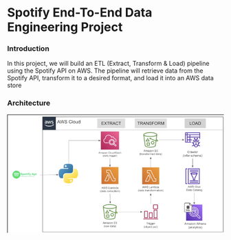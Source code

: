 # Spotify End-To-End Data Engineering Project

### Introduction
In this project, we will build an ETL (Extract, Transform & Load) pipeline using the Spotify API on AWS. The pipeline will retrieve data from the Spotify API, transform it to a desired format, and load it into an AWS data store

### Architecture
![Architure Diagram](https://github.com/nirakar-sahu/spotify-end-to-end-data-engineering-project/blob/main/Spotify_Data_Architecture.PNG) 
